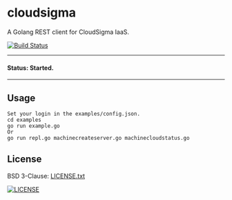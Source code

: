# cloudsigma

A Golang REST client for CloudSigma IaaS.

[![Build Status](https://travis-ci.org/russmack/cloudsigma.svg?branch=master)](https://travis-ci.org/russmack/cloudsigma)

---
#### Status: Started.
---

## Usage
```
Set your login in the examples/config.json.
cd examples
go run example.go
Or
go run repl.go machinecreateserver.go machinecloudstatus.go
```

## License
BSD 3-Clause: [LICENSE.txt](LICENSE.txt)

[<img alt="LICENSE" src="http://img.shields.io/pypi/l/Django.svg?style=flat-square"/>](LICENSE.txt)
